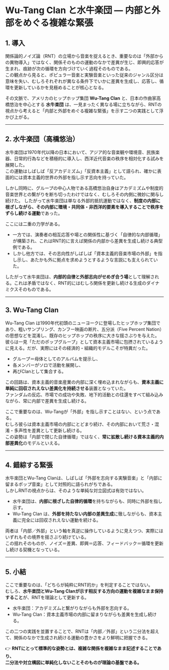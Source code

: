 # Wu-Tang Clan と水牛楽団 ― 内部と外部をめぐる複雑な緊張

## 1. 導入
関係論的ノイズ論（RNT）の立場から音楽を捉えるとき、重要なのは「外部からの異物導入」ではなく、関係そのものの運動のなかで差異が生じ、即興的応答が生まれ、痕跡が次の循環を方向づけていく過程そのものである。  
この観点から見ると、ポピュラー音楽と実験音楽といった従来のジャンル区分は意味を失い、むしろそれぞれが異なる条件下でいかに差異を生成し、応答し、循環を更新しているかを見極めることが核心となる。  

その文脈で、アメリカのヒップホップ集団 **Wu-Tang Clan** と、日本の作曲家高橋悠治を中心とする **水牛楽団** は、一見まったく異なる場に立ちながら、RNTの視点から考えると「内部と外部をめぐる複雑な緊張」を示す二つの実践として浮かび上がる。  

---

## 2. 水牛楽団（高橋悠治）
水牛楽団は1970年代以降の日本において、アジア的な音楽観や環境音、民族楽器、日常的行為などを積極的に導入し、西洋近代音楽の秩序を相対化する試みを展開した。  
この運動はしばしば「反アカデミズム」「反資本主義」として語られ、確かに表面的には資本主義的世界の外部を指し示す志向を持っていた。  

しかし同時に、グループの中心人物である高橋悠治自身はアカデミズムや制度的音楽世界との繋がりを断ち切ったわけではなく、むしろその内側に微妙に関与し続けた。
したがって水牛楽団は単なる外部的抵抗運動ではなく、**制度の内部に根ざしながら、その内部に環境・共同体・非西洋的要素を導入することで秩序をずらし続ける運動**であった。  

ここには二重の力学がある。  
- 一方では、演奏者の相互応答や場との関係性に基づく「自律的な内部循環」が構築され、これはRNT的に言えば関係の内部から差異を生成し続ける典型例である。  
- しかし他方では、その志向性がしばしば「資本主義的音楽市場の外部」を指し示し、あたかも外に拠点を求めようとするような言説にも支えられていた。  

したがって水牛楽団は、**内部的自律と外部志向がせめぎ合う場**として理解される。これは矛盾ではなく、RNT的にはむしろ関係を更新し続ける生成のダイナミクスそのものである。  

---

## 3. Wu-Tang Clan
Wu-Tang Clan は1990年代初頭のニューヨークに登場したヒップホップ集団であり、粗いサンプリング、カンフー映画の断片、五分派（Five Percent Nation）の思想などを混淆し、既存のヒップホップの秩序に大きな揺さぶりを与えた。  
彼らは一見「ただのポップグループ」として資本主義市場に包摂されているように見える。だが、実際にはその経済的・組織的モデルこそが特異だった。  

- グループ＝母体としてのアルバムを提示し、  
- 各メンバーがソロで活動を展開し、  
- 再びClanとして集合する。  

この回路は、資本主義的音楽産業の内部に深く埋め込まれながらも、**資本主義に単純に回収されえない差異化を持続させる**装置となっていた。  
ファンダムの反応、市場での成功や失敗、地下的活動との往還をすべて組み込みながら、常に内部で差異を生成し続ける。  

ここで重要なのは、Wu-Tangが「外部」を指し示すことはない、という点である。  
むしろ彼らは資本主義市場の内部にとどまり続け、その内部において荒さ・混淆・多声性を差異として更新し続ける。  
この姿勢は「内部で閉じた自律循環」ではなく、**常に拡散し続ける資本主義的内部差異化**のモデルといえる。  

---

## 4. 錯綜する緊張
水牛楽団とWu-Tang Clanは、しばしば「外部を志向する実験音楽」と「内部に留まるポップ音楽」として対照的に語られがちである。  
しかしRNTの視点からは、そのような単純な対立図式は有効ではない。  

- 水牛楽団は、**内部に根ざした自律的循環**を持ちながらも、同時に外部を指し示す。  
- Wu-Tang Clan は、**外部を持たない内部の差異生成**に徹しながらも、資本主義に完全には回収されえない運動を続ける。  

両者は「内部／外部」という軸を真逆に操作しているように見えつつ、実際にはいずれもその境界を揺さぶり続けている。  
この揺れそのものが、ノイズ＝差異、即興＝応答、フィードバック＝循環を更新し続ける契機となっている。  

---

## 5. 小結
ここで重要なのは、「どちらが純粋にRNT的か」を判定することではない。  
むしろ、**水牛楽団とWu-Tang Clanが示す相反する方向の運動を複雑なまま保持すること**が、RNTを理論として更新する。  

- 水牛楽団：アカデミズムと繋がりながらも外部を志向する。  
- Wu-Tang Clan：資本主義市場の内部に留まりながらも差異を生成し続ける。  

この二つの実践を並置することで、RNTは「内部／外部」という二分法を超えて、関係のなかで生成され続ける運動の豊かさをより鮮明に把握できる。  

👉 **RNTにとって標準的な姿勢とは、複雑な関係を複雑なまま記述することであり、  
二分法や対立構図に単純化しないことそのものが理論の基盤である。**
